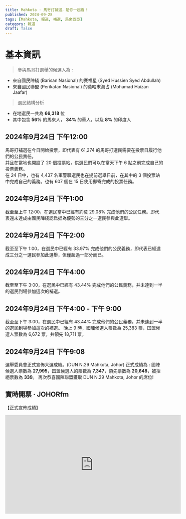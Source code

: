 ```yaml
---
title: Mahkota · 馬哥打補選，陪你一起看！
published: 2024-09-28
tags: [Mahkota, 報道, 補選, 馬來西亞]
category: 報道
draft: false
---
```

# 基本資訊
> 參與馬哥打選舉的候選人為 :
- 來自國民陣綫 (Barisan Nasional) 的賽福星 (Syed Hussien Syed Abdullah)
- 來自國民聯盟 (Perikatan Nasional) 的莫哈末海占 (Mohamad Haizan Jaafar)
> 選民結構分析
- 在地選民一共為 **66,318** 位
- 其中包含 **56%** 的馬來人， **34%** 的華人，以及 **8%** 的印度人

## 2024年9月24日 下午12:00
馬哥打補選在今日開始投票，即代表有 61,274 的馬哥打選民需要在投票日履行他們的公民責任。  
并且在當地也開設了 20 個投票站，供選民們可以在當天下午 6 點之前完成自己的投票義務。  
在 24 日中，也有 4,437 名軍警職選民也在提前選舉日前，在其中的 3 個投票站中完成自己的義務。也有 607 個在 15 日使用郵寄完成的投票任務。

## 2024年9月24日 下午1:00
截至至上午 12:00，在選民當中已經有約莫 29.08% 完成他們的公民任務。即代表還未達成由國民陣綫認爲据為優勢的三分之一選民參與此選舉。

## 2024年9月24日 下午2:00
截至至下午 1:00，在選民中已經有 33.97% 完成他們的公民義務，即代表已經達成三分之一選民參加此選舉，但僅超過一部分而已。

## 2024年9月24日 下午4:00
截至至下午 3:00，在選民中已經有 43.44% 完成他們的公民義務，并未達到一半的選民到場參加這次的補選。

## 2024年9月24日 下午4:00 - 下午 9:00
截至至下午 3:00，在選民中已經有 43.44% 完成他們的公民義務，并未達到一半的選民到場參加這次的補選。
晚上 9 時，國陣候選人票數為 25,383 票，囯盟候選人票數為 6,672 票，共領先 18,711 票。

## 2024年9月24日 下午9:08
選舉委員會正式宣佈大選成績。(DUN N.29 Mahkota, Johor)
正式成績為 : 國陣候選人票數為 **27,995**，囯盟候選人的票數為 **7,347**，領先票數為 **20,648**，被拒絕票數為 **339**。
再次恭喜國陣聯盟獲取 DUN N.29 Mahkota, Johor 的席位!

## 實時開票 · JOHORfm
【正式宣佈成績】
<iframe width="560" height="315" src="https://www.youtube.com/embed/02e4My-3Iw8?si=l1g-S4XxfjJKGQ42&amp;controls=0" title="YouTube video player" frameborder="0" allow="accelerometer; autoplay; clipboard-write; encrypted-media; gyroscope; picture-in-picture; web-share" referrerpolicy="strict-origin-when-cross-origin" allowfullscreen></iframe>
